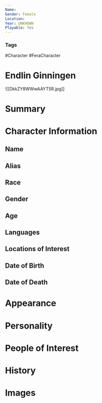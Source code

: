 ```yaml
---
Name: 
Gender: Female
Location: 
Year: UNKNOWN
Playable: Yes
---
```


### Tags
#Character #FeraCharacter 

# Endlin Ginningen
![[DkkZY8WWwAAYT5R.jpg]]

# Summary


# Character Information

## Name

## Alias

## Race

## Gender

## Age

## Languages

## Locations of Interest

## Date of Birth

## Date of Death

# Appearance

# Personality

# People of Interest

# History

# Images
